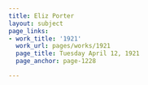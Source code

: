 ```yaml
---
title: Eliz Porter
layout: subject
page_links:
- work_title: '1921'
  work_url: pages/works/1921
  page_title: Tuesday April 12, 1921
  page_anchor: page-1228

---
```

